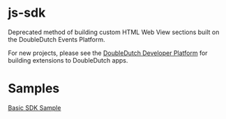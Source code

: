 js-sdk
===

Deprecated method of building custom HTML Web View sections built on the DoubleDutch Events Platform.

For new projects, please see the [DoubleDutch Developer Platform](https://doubledutch.github.io/) for building extensions to DoubleDutch apps.

# Samples
[Basic SDK Sample](http://jsfiddle.net/adamliechty/xsxdS/)
